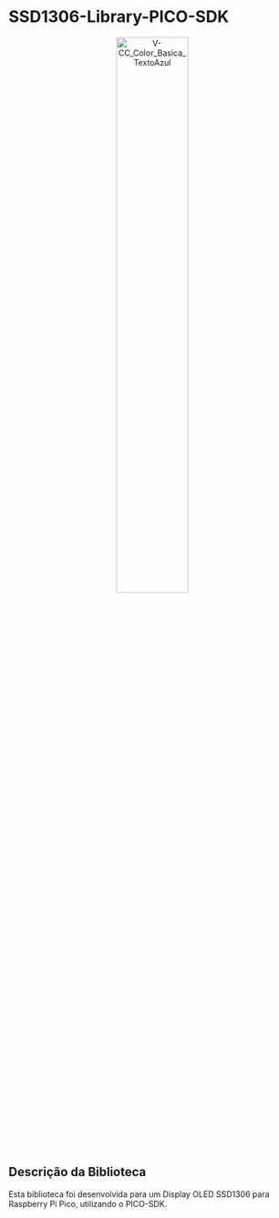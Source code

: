 # SSD1306-Library-PICO-SDK

<div align="center">
    <img src="https://github.com/user-attachments/assets/337c76d6-a1cc-414f-bd90-866fe408b844" alt="V-CC_Color_Basica_TextoAzul" style="width:50%;"/>
</div>

## Descrição da Biblioteca
Esta biblioteca foi desenvolvida para um Display OLED SSD1306 para Raspberry Pi Pico, utilizando o PICO-SDK.
